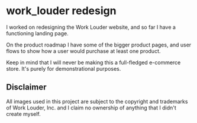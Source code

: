 # work_louder redesign

I worked on redesigning the Work Louder website, and so far I have a functioning landing page.

On the product roadmap I have some of the bigger product pages, and user flows to show how a user would purchase at least one product.

Keep in mind that I will never be making this a full-fledged e-commerce store. It's purely for demonstrational purposes.

## Disclaimer

All images used in this project are subject to the copyright and trademarks of Work Louder, Inc. and I claim no ownership of anything that I didn't create myself.
